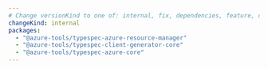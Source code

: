 ```yaml
---
# Change versionKind to one of: internal, fix, dependencies, feature, deprecation, breaking
changeKind: internal
packages:
  - "@azure-tools/typespec-azure-resource-manager"
  - "@azure-tools/typespec-client-generator-core"
  - "@azure-tools/typespec-azure-core"
---
```

